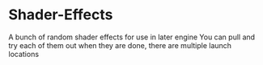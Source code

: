 # Shader-Effects
A bunch of random shader effects for use in later engine
You can pull and try each of them out when they are done, there are multiple launch locations
